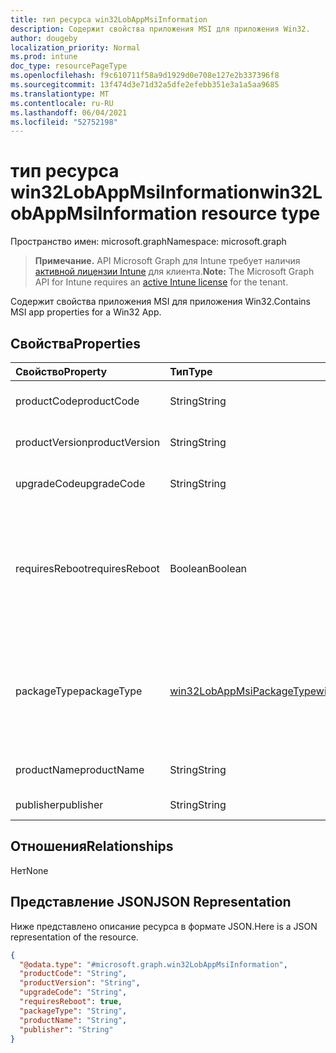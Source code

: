 ```yaml
---
title: тип ресурса win32LobAppMsiInformation
description: Содержит свойства приложения MSI для приложения Win32.
author: dougeby
localization_priority: Normal
ms.prod: intune
doc_type: resourcePageType
ms.openlocfilehash: f9c610711f58a9d1929d0e708e127e2b337396f8
ms.sourcegitcommit: 13f474d3e71d32a5dfe2efebb351e3a1a5aa9685
ms.translationtype: MT
ms.contentlocale: ru-RU
ms.lasthandoff: 06/04/2021
ms.locfileid: "52752198"
---
```

# <a name="win32lobappmsiinformation-resource-type"></a><span data-ttu-id="51ece-103">тип ресурса win32LobAppMsiInformation</span><span class="sxs-lookup"><span data-stu-id="51ece-103">win32LobAppMsiInformation resource type</span></span>

<span data-ttu-id="51ece-104">Пространство имен: microsoft.graph</span><span class="sxs-lookup"><span data-stu-id="51ece-104">Namespace: microsoft.graph</span></span>

> <span data-ttu-id="51ece-105">**Примечание.** API Microsoft Graph для Intune требует наличия [активной лицензии Intune](https://go.microsoft.com/fwlink/?linkid=839381) для клиента.</span><span class="sxs-lookup"><span data-stu-id="51ece-105">**Note:** The Microsoft Graph API for Intune requires an [active Intune license](https://go.microsoft.com/fwlink/?linkid=839381) for the tenant.</span></span>

<span data-ttu-id="51ece-106">Содержит свойства приложения MSI для приложения Win32.</span><span class="sxs-lookup"><span data-stu-id="51ece-106">Contains MSI app properties for a Win32 App.</span></span>

## <a name="properties"></a><span data-ttu-id="51ece-107">Свойства</span><span class="sxs-lookup"><span data-stu-id="51ece-107">Properties</span></span>
|<span data-ttu-id="51ece-108">Свойство</span><span class="sxs-lookup"><span data-stu-id="51ece-108">Property</span></span>|<span data-ttu-id="51ece-109">Тип</span><span class="sxs-lookup"><span data-stu-id="51ece-109">Type</span></span>|<span data-ttu-id="51ece-110">Описание</span><span class="sxs-lookup"><span data-stu-id="51ece-110">Description</span></span>|
|:---|:---|:---|
|<span data-ttu-id="51ece-111">productCode</span><span class="sxs-lookup"><span data-stu-id="51ece-111">productCode</span></span>|<span data-ttu-id="51ece-112">String</span><span class="sxs-lookup"><span data-stu-id="51ece-112">String</span></span>|<span data-ttu-id="51ece-113">Код продукта MSI.</span><span class="sxs-lookup"><span data-stu-id="51ece-113">The MSI product code.</span></span>|
|<span data-ttu-id="51ece-114">productVersion</span><span class="sxs-lookup"><span data-stu-id="51ece-114">productVersion</span></span>|<span data-ttu-id="51ece-115">String</span><span class="sxs-lookup"><span data-stu-id="51ece-115">String</span></span>|<span data-ttu-id="51ece-116">Версия продукта MSI.</span><span class="sxs-lookup"><span data-stu-id="51ece-116">The MSI product version.</span></span>|
|<span data-ttu-id="51ece-117">upgradeCode</span><span class="sxs-lookup"><span data-stu-id="51ece-117">upgradeCode</span></span>|<span data-ttu-id="51ece-118">String</span><span class="sxs-lookup"><span data-stu-id="51ece-118">String</span></span>|<span data-ttu-id="51ece-119">Код обновления MSI.</span><span class="sxs-lookup"><span data-stu-id="51ece-119">The MSI upgrade code.</span></span>|
|<span data-ttu-id="51ece-120">requiresReboot</span><span class="sxs-lookup"><span data-stu-id="51ece-120">requiresReboot</span></span>|<span data-ttu-id="51ece-121">Boolean</span><span class="sxs-lookup"><span data-stu-id="51ece-121">Boolean</span></span>|<span data-ttu-id="51ece-122">Требуется ли приложению MSI перезагрузить машину для завершения установки.</span><span class="sxs-lookup"><span data-stu-id="51ece-122">Whether the MSI app requires the machine to reboot to complete installation.</span></span>|
|<span data-ttu-id="51ece-123">packageType</span><span class="sxs-lookup"><span data-stu-id="51ece-123">packageType</span></span>|[<span data-ttu-id="51ece-124">win32LobAppMsiPackageType</span><span class="sxs-lookup"><span data-stu-id="51ece-124">win32LobAppMsiPackageType</span></span>](../resources/intune-apps-win32lobappmsipackagetype.md)|<span data-ttu-id="51ece-125">Тип пакета MSI.</span><span class="sxs-lookup"><span data-stu-id="51ece-125">The MSI package type.</span></span> <span data-ttu-id="51ece-126">Возможные значения: `perMachine`, `perUser`, `dualPurpose`.</span><span class="sxs-lookup"><span data-stu-id="51ece-126">Possible values are: `perMachine`, `perUser`, `dualPurpose`.</span></span>|
|<span data-ttu-id="51ece-127">productName</span><span class="sxs-lookup"><span data-stu-id="51ece-127">productName</span></span>|<span data-ttu-id="51ece-128">String</span><span class="sxs-lookup"><span data-stu-id="51ece-128">String</span></span>|<span data-ttu-id="51ece-129">Имя продукта MSI.</span><span class="sxs-lookup"><span data-stu-id="51ece-129">The MSI product name.</span></span>|
|<span data-ttu-id="51ece-130">publisher</span><span class="sxs-lookup"><span data-stu-id="51ece-130">publisher</span></span>|<span data-ttu-id="51ece-131">String</span><span class="sxs-lookup"><span data-stu-id="51ece-131">String</span></span>|<span data-ttu-id="51ece-132">Издатель MSI.</span><span class="sxs-lookup"><span data-stu-id="51ece-132">The MSI publisher.</span></span>|

## <a name="relationships"></a><span data-ttu-id="51ece-133">Отношения</span><span class="sxs-lookup"><span data-stu-id="51ece-133">Relationships</span></span>
<span data-ttu-id="51ece-134">Нет</span><span class="sxs-lookup"><span data-stu-id="51ece-134">None</span></span>

## <a name="json-representation"></a><span data-ttu-id="51ece-135">Представление JSON</span><span class="sxs-lookup"><span data-stu-id="51ece-135">JSON Representation</span></span>
<span data-ttu-id="51ece-136">Ниже представлено описание ресурса в формате JSON.</span><span class="sxs-lookup"><span data-stu-id="51ece-136">Here is a JSON representation of the resource.</span></span>
<!-- {
  "blockType": "resource",
  "@odata.type": "microsoft.graph.win32LobAppMsiInformation"
}
-->
``` json
{
  "@odata.type": "#microsoft.graph.win32LobAppMsiInformation",
  "productCode": "String",
  "productVersion": "String",
  "upgradeCode": "String",
  "requiresReboot": true,
  "packageType": "String",
  "productName": "String",
  "publisher": "String"
}
```





